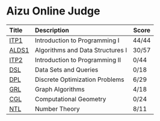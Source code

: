 # Aizu Online Judge

| Title | Description                      | Score   |
| :---- | :------------------------------- | -------- |
| [ITP1](https://onlinejudge.u-aizu.ac.jp/courses/lesson/2/ITP1/all)  | Introduction to Programming I    | 44/44 |
| [ALDS1](https://onlinejudge.u-aizu.ac.jp/courses/lesson/1/ALDS1/all) | Algorithms and Data Structures I | 30/57 |
| [ITP2](https://onlinejudge.u-aizu.ac.jp/courses/lesson/8/ITP2/all)  | Introduction to Programming II   | 0/44 |
| [DSL](https://onlinejudge.u-aizu.ac.jp/courses/library/3/DSL/all)   | Data Sets and Queries            | 0/18 |
| [DPL](https://onlinejudge.u-aizu.ac.jp/courses/library/7/DPL/all)   | Discrete Optimization Problems   | 6/29 |
| [GRL](https://onlinejudge.u-aizu.ac.jp/courses/library/5/GRL/all)   | Graph Algorithms                 | 4/18 |
| [CGL](https://onlinejudge.u-aizu.ac.jp/courses/library/4/CGL/all)   | Computational Geometry           | 0/24 |
| [NTL](https://onlinejudge.u-aizu.ac.jp/courses/library/6/NTL/all)   | Number Theory                    | 8/11 |
